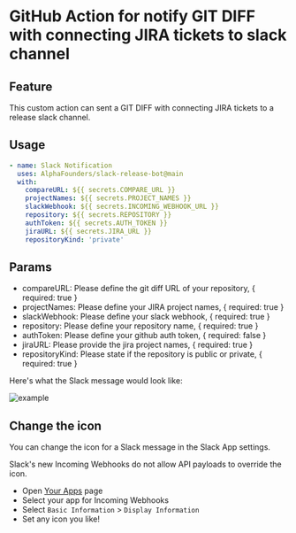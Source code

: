 # GitHub Action for notify GIT DIFF with connecting JIRA tickets to slack channel

## Feature

This custom action can sent a GIT DIFF with connecting JIRA tickets to a release slack channel.

## Usage

```yaml
- name: Slack Notification
  uses: AlphaFounders/slack-release-bot@main
  with:
    compareURL: ${{ secrets.COMPARE_URL }}
    projectNames: ${{ secrets.PROJECT_NAMES }}
    slackWebhook: ${{ secrets.INCOMING_WEBHOOK_URL }}
    repository: ${{ secrets.REPOSITORY }}
    authToken: ${{ secrets.AUTH_TOKEN }}
    jiraURL: ${{ secrets.JIRA_URL }}
    repositoryKind: 'private'
```

## Params

- compareURL:
  Please define the git diff URL of your repository,
  { required: true }
- projectNames:
  Please define your JIRA project names,
  { required: true }
- slackWebhook:
  Please define your slack webhook,
  { required: true }
- repository:
  Please define your repository name,
  { required: true }
- authToken:
  Please define your github auth token,
  { required: false }
- jiraURL:
  Please provide the jira project names,
  { required: true }
- repositoryKind:
  Please state if the repository is public or private,
  { required: true }

Here's what the Slack message would look like:

![example](/docs/images/example.png)

## Change the icon

You can change the icon for a Slack message in the Slack App settings.

Slack's new Incoming Webhooks do not allow API payloads to override the icon.

- Open [Your Apps](https://api.slack.com/apps) page
- Select your app for Incoming Webhooks
- Select `Basic Information` > `Display Information`
- Set any icon you like!
